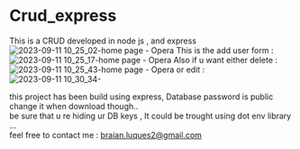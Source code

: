# Crud_express
This is a CRUD developed in node js , and express
![2023-09-11 10_25_02-home page - Opera](https://github.com/DavidLuques/Crud_express/assets/76604947/23748392-eb55-443d-be28-206f312c7dd1)
This is the add user form : 
![2023-09-11 10_25_17-home page - Opera](https://github.com/DavidLuques/Crud_express/assets/76604947/c79775ff-06be-4c4d-b7b0-f9d02f923a1d)
Also if u want either delete :  
![2023-09-11 10_25_43-home page - Opera](https://github.com/DavidLuques/Crud_express/assets/76604947/becdd1b2-9ffe-460d-aef6-f1b1bf054b33)
or edit :
![2023-09-11 10_30_34-](https://github.com/DavidLuques/Crud_express/assets/76604947/1359bf5d-1446-4227-8e4f-7e6a06f18605)

this project has been build using express,  Database password is public change it when download though..   
be sure that u re hiding ur DB keys , It could be trought using dot env library ...   
feel free to contact me :  braian.luques2@gmail.com
